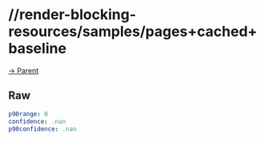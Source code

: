 
# //render-blocking-resources/samples/pages+cached+baseline

[→ Parent](../..)


## Raw


```yaml
p90range: 0
confidence: .nan
p90confidence: .nan

```

